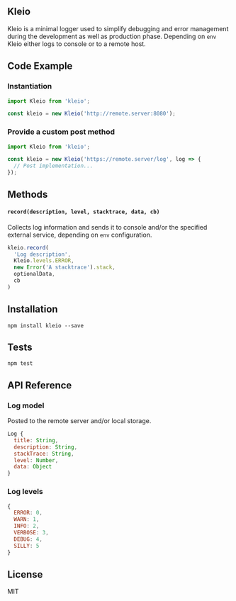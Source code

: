 ## Kleio

Kleio is a minimal logger used to simplify debugging and error management during the development as well as production phase. Depending on `env` Kleio either logs to console or to a remote host.

## Code Example

### Instantiation
```javascript
import Kleio from 'kleio';

const kleio = new Kleio('http://remote.server:8080');
```

### Provide a custom post method
```javascript
import Kleio from 'kleio';

const kleio = new Kleio('https://remote.server/log', log => {
  // Post implementation...
});
```


## Methods
#### `record(description, level, stacktrace, data, cb)`

Collects log information and sends it to console and/or the specified external service, depending on `env` configuration.

```javascript
kleio.record(
  'Log description',
  Kleio.levels.ERROR,
  new Error('A stacktrace').stack,
  optionalData,
  cb
)
```

## Installation
`npm install kleio --save`

## Tests

`npm test`

## API Reference
### Log model
Posted to the remote server and/or local storage.
```javascript
Log {
  title: String,
  description: String,
  stackTrace: String,
  level: Number,
  data: Object
}
```

### Log levels
```javascript
{
  ERROR: 0,
  WARN: 1,
  INFO: 2,
  VERBOSE: 3,
  DEBUG: 4,
  SILLY: 5
}
```

## License

MIT
